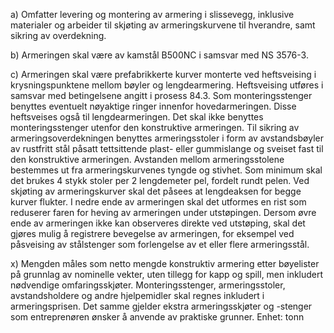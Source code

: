 a) Omfatter levering og montering av armering i slissevegg, inklusive materialer og arbeider til skjøting av armeringskurvene til hverandre, samt sikring av overdekning.

b) Armeringen skal være av kamstål B500NC i samsvar med NS 3576-3.

c) Armeringen skal være prefabrikkerte kurver monterte ved heftsveising i krysningspunktene mellom bøyler og lengdearmering. Heftsveising utføres i samsvar med betingelsene angitt i prosess 84.3. Som monteringsstenger benyttes eventuelt nøyaktige ringer innenfor hovedarmeringen. Disse heftsveises også til lengdearmeringen. Det skal ikke benyttes monteringsstenger utenfor den konstruktive armeringen.
Til sikring av armeringsoverdekningen benyttes armeringsstoler i form av avstandsbøyler av rustfritt stål påsatt tettsittende plast- eller gummislange og sveiset fast til den konstruktive armeringen. Avstanden mellom armeringsstolene bestemmes ut fra armeringskurvenes tyngde og stivhet. Som minimum skal det brukes 4 stykk stoler per 2 lengdemeter pel, fordelt rundt pelen.
Ved skjøting av armeringskurver skal det påsees at lengdeaksen for begge kurver flukter.
I nedre ende av armeringen skal det utformes en rist som reduserer faren for heving av armeringen under utstøpingen. Dersom øvre ende av armeringen ikke kan observeres direkte ved utstøping, skal det gjøres mulig å registrere bevegelse av armeringen, for eksempel ved påsveising av stålstenger som forlengelse av et eller flere armeringsstål.

x) Mengden måles som netto mengde konstruktiv armering etter bøyelister på grunnlag av nominelle vekter, uten tillegg for kapp og spill, men inkludert nødvendige omfaringsskjøter. Monteringsstenger, armeringsstoler, avstandsholdere og andre hjelpemidler skal regnes inkludert i armeringsprisen. Det samme gjelder ekstra armeringsskjøter og -stenger som entreprenøren ønsker å anvende av praktiske grunner. Enhet: tonn

